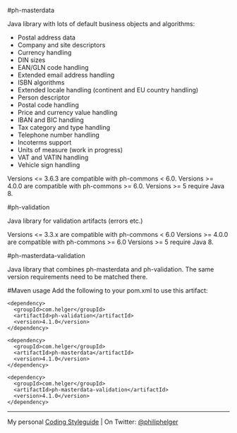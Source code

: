 #ph-masterdata

Java library with lots of default business objects and algorithms:
  * Postal address data
  * Company and site descriptors
  * Currency handling
  * DIN sizes
  * EAN/GLN code handling
  * Extended email address handling
  * ISBN algorithms
  * Extended locale handling (continent and EU country handling)
  * Person descriptor
  * Postal code handling
  * Price and currency value handling
  * IBAN and BIC handling
  * Tax category and type handling
  * Telephone number handling
  * Incoterms support
  * Units of measure (work in progress)
  * VAT and VATIN handling
  * Vehicle sign handling 

Versions <= 3.6.3 are compatible with ph-commons < 6.0.
Versions >= 4.0.0 are compatible with ph-commons >= 6.0.
Versions >= 5 require Java 8.

#ph-validation

Java library for validation artifacts (errors etc.)

Versions <= 3.3.x are compatible with ph-commons < 6.0
Versions >= 4.0.0 are compatible with ph-commons >= 6.0
Versions >= 5 require Java 8.

#ph-masterdata-validation

Java library that combines ph-masterdata and ph-validation. The same version requirements need to be matched there.

#Maven usage
Add the following to your pom.xml to use this artifact:
```
<dependency>
  <groupId>com.helger</groupId>
  <artifactId>ph-validation</artifactId>
  <version>4.1.0</version>
</dependency>

<dependency>
  <groupId>com.helger</groupId>
  <artifactId>ph-masterdata</artifactId>
  <version>4.1.0</version>
</dependency>

<dependency>
  <groupId>com.helger</groupId>
  <artifactId>ph-masterdata-validation</artifactId>
  <version>4.1.0</version>
</dependency>
```

---

My personal [Coding Styleguide](https://github.com/phax/meta/blob/master/CodeingStyleguide.md) |
On Twitter: <a href="https://twitter.com/philiphelger">@philiphelger</a>
